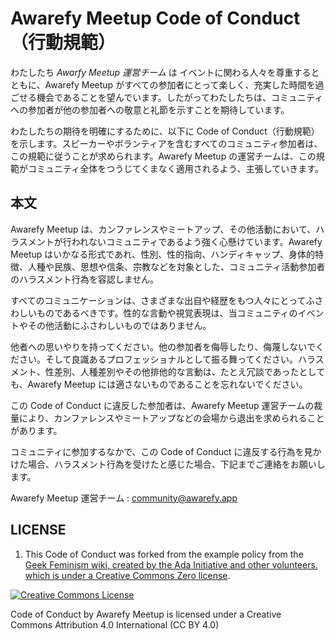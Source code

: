 # Awarefy Meetup Code of Conduct（行動規範）

わたしたち *Awarfy Meetup 運営チーム* は イベントに関わる人々を尊重するとともに、Awarefy Meetup がすべての参加者にとって楽しく、充実した時間を過ごせる機会であることを望んでいます。したがってわたしたちは、コミュニティへの参加者が他の参加者への敬意と礼節を示すことを期待しています。

わたしたちの期待を明確にするために、以下に Code of Conduct（行動規範）を示します。スピーカーやボランティアを含むすべてのコミュニティ参加者は、この規範に従うことが求められます。Awarefy Meetup の運営チームは、この規範がコミュニティ全体をつうじてくまなく適用されるよう、主張していきます。

## 本文

Awarefy Meetup は、カンファレンスやミートアップ、その他活動において、ハラスメントが行われないコミュニティであるよう強く心懸けています。Awarefy Meetup はいかなる形式であれ、性別、性的指向、ハンディキャップ、身体的特徴、人種や民族、思想や信条、宗教などを対象とした、コミュニティ活動参加者のハラスメント行為を容認しません。

すべてのコミュニケーションは、さまざまな出自や経歴をもつ人々にとってふさわしいものであるべきです。性的な言動や視覚表現は、当コミュニティのイベントやその他活動にふさわしいものではありません。

他者への思いやりを持ってください。他の参加者を侮辱したり、侮蔑しないでください。そして良識あるプロフェッショナルとして振る舞ってください。ハラスメント、性差別、人種差別やその他排他的な言動は、たとえ冗談であったとしても、Awarefy Meetup には適さないものであることを忘れないでください。

この Code of Conduct に違反した参加者は、Awarefy Meetup 運営チームの裁量により、カンファレンスやミートアップなどの会場から退出を求められることがあります。

コミュニティに参加するなかで、この Code of Conduct に違反する行為を見かけた場合、ハラスメント行為を受けたと感じた場合、下記までご連絡をお願いします。

Awarefy Meetup 運営チーム : community@awarefy.app

## LICENSE

1. This Code of Conduct was forked from the example policy from the [Geek Feminism wiki, created by the Ada Initiative and other volunteers. which is under a Creative Commons Zero license](http://geekfeminism.wikia.com/wiki/Conference_anti-harassment/Policy).

<a rel="license" href="http://creativecommons.org/licenses/by/4.0/"><img alt="Creative Commons License" style="border-width:0" src="https://i.creativecommons.org/l/by/4.0/88x31.png" /></a>

Code of Conduct by Awarefy Meetup is licensed under a Creative Commons Attribution 4.0 International (CC BY 4.0)
